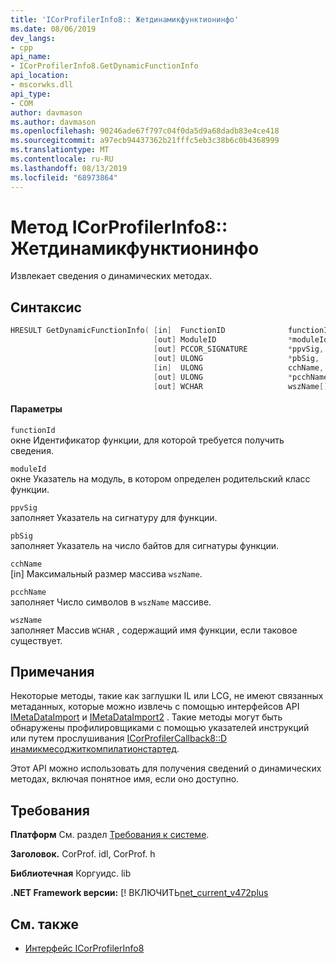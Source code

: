 ```yaml
---
title: 'ICorProfilerInfo8:: Жетдинамикфунктионинфо'
ms.date: 08/06/2019
dev_langs:
- cpp
api_name:
- ICorProfilerInfo8.GetDynamicFunctionInfo
api_location:
- mscorwks.dll
api_type:
- COM
author: davmason
ms.author: davmason
ms.openlocfilehash: 90246ade67f797c04f0da5d9a68dadb83e4ce418
ms.sourcegitcommit: a97ecb94437362b21fffc5eb3c38b6c0b4368999
ms.translationtype: MT
ms.contentlocale: ru-RU
ms.lasthandoff: 08/13/2019
ms.locfileid: "68973864"
---
```

# <a name="icorprofilerinfo8getdynamicfunctioninfo-method"></a>Метод ICorProfilerInfo8:: Жетдинамикфунктионинфо
  
 Извлекает сведения о динамических методах.
  
## <a name="syntax"></a>Синтаксис  
  
```cpp
HRESULT GetDynamicFunctionInfo( [in]  FunctionID              functionId,
                                [out] ModuleID                *moduleId,
                                [out] PCCOR_SIGNATURE         *ppvSig,
                                [out] ULONG                   *pbSig,
                                [in]  ULONG                   cchName,
                                [out] ULONG                   *pcchName,
                                [out] WCHAR                   wszName[]);
```  
  
#### <a name="parameters"></a>Параметры  
 `functionId`  
 окне Идентификатор функции, для которой требуется получить сведения.  

 `moduleId`  
 окне Указатель на модуль, в котором определен родительский класс функции.  
  
 `ppvSig`  
 заполняет Указатель на сигнатуру для функции.  
  
 `pbSig`  
 заполняет Указатель на число байтов для сигнатуры функции.
  
 `cchName`  
 [in] Максимальный размер массива `wszName`.
  
 `pcchName`  
 заполняет Число символов в `wszName` массиве.

 `wszName` \
 заполняет Массив `WCHAR` , содержащий имя функции, если таковое существует.
  
## <a name="remarks"></a>Примечания  
 Некоторые методы, такие как заглушки IL или LCG, не имеют связанных метаданных, которые можно извлечь с помощью интерфейсов API [IMetaDataImport](../metadata/imetadataimport-interface.md) и [IMetaDataImport2](../metadata/imetadataimport2-interface.md) . Такие методы могут быть обнаружены профилировщиками с помощью указателей инструкций или путем прослушивания [ICorProfilerCallback8::D инамикмесоджиткомпилатионстартед](icorprofilercallback8-dynamicmethodjitcompilationstarted-method.md).

 Этот API можно использовать для получения сведений о динамических методах, включая понятное имя, если оно доступно.  
  

## <a name="requirements"></a>Требования  
 **Платформ** См. раздел [Требования к системе](../../../../docs/framework/get-started/system-requirements.md).  
  
 **Заголовок.** CorProf. idl, CorProf. h  
  
 **Библиотечная** Коргуидс. lib  
  
 **.NET Framework версии:** [! ВКЛЮЧИТЬ[net_current_v472plus](../../../../includes/net-current-v472plus.md)  
  
## <a name="see-also"></a>См. также
- [Интерфейс ICorProfilerInfo8](../../../../docs/framework/unmanaged-api/profiling/icorprofilerinfo8-interface.md)


